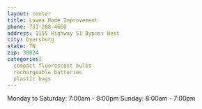 ```yaml
---
layout: center
title: Lowes Home Improvement
phone: 731-288-4660
address: 1155 Highway 51 Bypass West
city: Dyersburg
state: TN
zip: 38024
categories:
  compact fluorescent bulbs
  rechargeable batteries
  plastic bags
---
```


Monday to Saturday: 7:00am - 9:00pm
Sunday: 8:00am - 7:00pm
